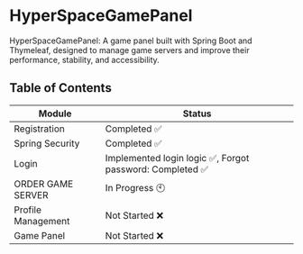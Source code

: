 # HyperSpaceGamePanel
HyperSpaceGamePanel: A game panel built with Spring Boot and Thymeleaf, designed to manage game servers and improve their performance, stability, and accessibility.

## Table of Contents

Module | Status
-------|-------
Registration | Completed :white_check_mark:
Spring Security | Completed :white_check_mark:
Login | Implemented login logic :white_check_mark:, Forgot password: Completed :white_check_mark:
ORDER GAME SERVER | In Progress :clock10:
Profile Management | Not Started :x:
Game Panel | Not Started :x:

